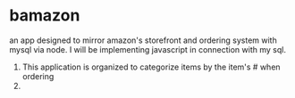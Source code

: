 # bamazon
an app designed to mirror amazon's storefront and ordering system with mysql via node. I will be implementing javascript in connection with my sql.

1. This application is organized to categorize items by the item's # when ordering 
2. 

